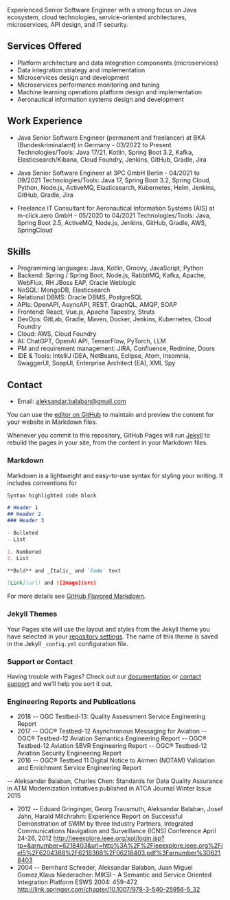 Experienced Senior Software Engineer with a strong focus on Java ecosystem, cloud technologies, service-oriented architectures, microservices, API design, and IT security.

## Services Offered
- Platform architecture and data integration components (microservices)
- Data integration strategy and implementation
- Microservices design and development
- Microservices performance monitoring and tuning
- Machine learning operations platform design and implementation
- Aeronautical information systems design and development

## Work Experience
- Java Senior Software Engineer (permanent and freelancer) at BKA (Bundeskriminalamt) in Germany - 03/2022 to Present
Technologies/Tools: Java 17/21, Kotlin, Spring Boot 3.2, Kafka, Elasticsearch/Kibana, Cloud Foundry, Jenkins, GitHub, Gradle, Jira

- Java Senior Software Engineer at 3PC GmbH Berlin - 04/2021 to 09/2021
Technologies/Tools: Java 17, Spring Boot 3.2, Spring Cloud, Python, Node.js, ActiveMQ, Elasticsearch, Kubernetes, Helm, Jenkins, GitHub, Gradle, Jira

- Freelance IT Consultant for Aeronautical Information Systems (AIS) at m-click.aero GmbH - 05/2020 to 04/2021
Technologies/Tools: Java, Spring Boot 2.5, ActiveMQ, Node.js, Jenkins, GitHub, Gradle, AWS, SpringCloud

## Skills
- Programming languages: Java, Kotlin, Groovy, JavaScript, Python
- Backend: Spring / Spring Boot, Node.js, RabbitMQ, Kafka, Apache, WebFlux, RH JBoss EAP, Oracle Weblogic
- NoSQL: MongoDB, Elasticsearch
- Relational DBMS: Oracle DBMS, PostgreSQL
- APIs: OpenAPI, AsyncAPI, REST, GraphQL, AMQP, SOAP
- Frontend: React, Vue.js, Apache Tapestry, Struts
- DevOps: GitLab, Gradle, Maven, Docker, Jenkins, Kubernetes, Cloud Foundry
- Cloud: AWS, Cloud Foundry
- AI: ChatGPT, OpenAI API, TensorFlow, PyTorch, LLM
- PM and requirement management: JIRA, Confluence, Redmine, Doors
- IDE & Tools: IntelliJ IDEA, NetBeans, Eclipse, Atom, Insomnia, SwaggerUI, SoapUI, Enterprise Architect (EA), XML Spy

## Contact
- Email: aleksandar.balaban@gmail.com



You can use the [editor on GitHub](https://github.com/aleksbal/blog/edit/gh-pages/index.md) to maintain and preview the content for your website in Markdown files.

Whenever you commit to this repository, GitHub Pages will run [Jekyll](https://jekyllrb.com/) to rebuild the pages in your site, from the content in your Markdown files.

### Markdown

Markdown is a lightweight and easy-to-use syntax for styling your writing. It includes conventions for

```markdown
Syntax highlighted code block

# Header 1
## Header 2
### Header 3

- Bulleted
- List

1. Numbered
2. List

**Bold** and _Italic_ and `Code` text

[Link](url) and ![Image](src)
```

For more details see [GitHub Flavored Markdown](https://guides.github.com/features/mastering-markdown/).

### Jekyll Themes

Your Pages site will use the layout and styles from the Jekyll theme you have selected in your [repository settings](https://github.com/aleksbal/blog/settings). The name of this theme is saved in the Jekyll `_config.yml` configuration file.

### Support or Contact

Having trouble with Pages? Check out our [documentation](https://docs.github.com/categories/github-pages-basics/) or [contact support](https://support.github.com/contact) and we’ll help you sort it out.

### Engineering Reports and Publications
- 2018
-- OGC Testbed-13: Quality Assessment Service Engineering Report
- 2017
-- OGC® Testbed-12 Asynchronous Messaging for Aviation
-- OGC® Testbed-12 Aviation Semantics Engineering Report
-- OGC® Testbed-12 Aviation SBVR Engineering Report
-- OGC® Testbed-12 Aviation Security Engineering Report
- 2016
-- OGC® Testbed 11 Digital Notice to Airmen (NOTAM) Validation and Enrichment Service Engineering Report

-- Aleksandar Balaban, Charles Chen: Standards for Data Quality Assurance in ATM Modernization Initiatives published in ATCA Journal Winter Issue 2015
- 2012
-- Eduard Gringinger, Georg Trausmuth, Aleksandar Balaban, Josef Jahn, Harald Milchrahm: Experience Report on Successful Demonstration of SWIM by three Industry Partners, Integrated Communications Navigation and Surveillance (ICNS) Conference April 24-26, 2012
http://ieeexplore.ieee.org/xpl/login.jsp?tp=&arnumber=6218403&url=http%3A%2F%2Fieeexplore.ieee.org%2Fiel5%2F6204388%2F6218368%2F06218403.pdf%3Farnumber%3D6218403
- 2004
-- Bernhard Schreder, Aleksandar Balaban, Juan Miguel Gomez,Klaus Niederacher: MIKSI - A Semantic and Service Oriented Integration Platform ESWS 2004: 459-472 http://link.springer.com/chapter/10.1007/978-3-540-25956-5_32 

